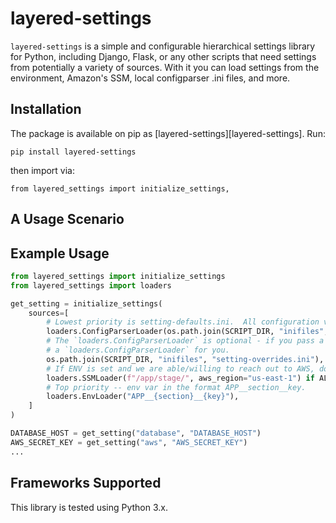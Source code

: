 # layered-settings

`layered-settings` is a simple and configurable hierarchical settings library for Python, including Django, Flask, or any other
scripts that need settings from potentially a variety of sources. With it you can load
settings from the environment, Amazon's SSM, local configparser .ini files, and more.

## Installation

The package is available on pip as [layered-settings][layered-settings]. Run:

`pip install layered-settings`

then import via:

`from layered_settings import initialize_settings, `

## A Usage Scenario

## Example Usage

```python
from layered_settings import initialize_settings
from layered_settings import loaders

get_setting = initialize_settings(
    sources=[
        # Lowest priority is setting-defaults.ini.  All configuration values should be defaulted in here.
        loaders.ConfigParserLoader(os.path.join(SCRIPT_DIR, "inifiles", "setting-defaults.ini")),
        # The `loaders.ConfigParserLoader` is optional - if you pass a string ending in .ini, it wraps it in
        # a `loaders.ConfigParserLoader` for you.
        os.path.join(SCRIPT_DIR, "inifiles", "setting-overrides.ini"),
        # If ENV is set and we are able/willing to reach out to AWS, do so..
        loaders.SSMLoader(f"/app/stage/", aws_region="us-east-1") if ALLOW_SSM_CONFIGURATION else None,
        # Top priority -- env var in the format APP__section__key.
        loaders.EnvLoader("APP__{section}__{key}"),
    ]
)

DATABASE_HOST = get_setting("database", "DATABASE_HOST")
AWS_SECRET_KEY = get_setting("aws", "AWS_SECRET_KEY")
...
```

## Frameworks Supported

This library is tested using Python 3.x.
